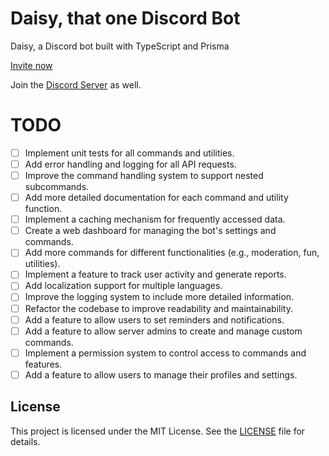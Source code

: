 # Daisy, that one Discord Bot

Daisy, a Discord bot built with TypeScript and Prisma

[Invite now](https://discord.com/oauth2/authorize?client_id=1343784530921787462)

Join the [Discord Server](https://discord.gg/GYusH2ZTyJ) as well.

# TODO

- [ ] Implement unit tests for all commands and utilities.
- [ ] Add error handling and logging for all API requests.
- [ ] Improve the command handling system to support nested subcommands.
- [ ] Add more detailed documentation for each command and utility function.
- [ ] Implement a caching mechanism for frequently accessed data.
- [ ] Create a web dashboard for managing the bot's settings and commands.
- [ ] Add more commands for different functionalities (e.g., moderation, fun, utilities).
- [ ] Implement a feature to track user activity and generate reports.
- [ ] Add localization support for multiple languages.
- [ ] Improve the logging system to include more detailed information.
- [ ] Refactor the codebase to improve readability and maintainability.
- [ ] Add a feature to allow users to set reminders and notifications.
- [ ] Add a feature to allow server admins to create and manage custom commands.
- [ ] Implement a permission system to control access to commands and features.
- [ ] Add a feature to allow users to manage their profiles and settings.

## License

This project is licensed under the MIT License. See the [LICENSE](LICENSE) file for details.
